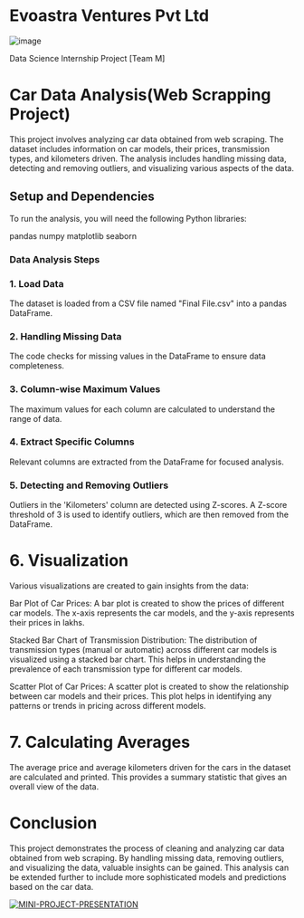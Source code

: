# Evoastra Ventures Pvt Ltd
![image](https://github.com/user-attachments/assets/af86c526-71ba-41e9-9cc1-7d0adc66ac3f)

Data Science Internship Project [Team M]

# Car Data Analysis(Web Scrapping Project)
This project involves analyzing car data obtained from web scraping. The dataset includes information on car models, their prices, transmission types, and kilometers driven. The analysis includes handling missing data, detecting and removing outliers, and visualizing various aspects of the data.

## Setup and Dependencies
To run the analysis, you will need the following Python libraries:

pandas
numpy
matplotlib
seaborn

### Data Analysis Steps
### 1. Load Data
The dataset is loaded from a CSV file named "Final File.csv" into a pandas DataFrame.

### 2. Handling Missing Data
The code checks for missing values in the DataFrame to ensure data completeness.

### 3. Column-wise Maximum Values
The maximum values for each column are calculated to understand the range of data.

### 4. Extract Specific Columns
Relevant columns are extracted from the DataFrame for focused analysis.

### 5. Detecting and Removing Outliers
Outliers in the 'Kilometers' column are detected using Z-scores. A Z-score threshold of 3 is used to identify outliers, which are then removed from the DataFrame.

# 6. Visualization
Various visualizations are created to gain insights from the data:

Bar Plot of Car Prices: A bar plot is created to show the prices of different car models. The x-axis represents the car models, and the y-axis represents their prices in lakhs.

Stacked Bar Chart of Transmission Distribution: The distribution of transmission types (manual or automatic) across different car models is visualized using a stacked bar chart. This helps in understanding the prevalence of each transmission type for different car models.

Scatter Plot of Car Prices: A scatter plot is created to show the relationship between car models and their prices. This plot helps in identifying any patterns or trends in pricing across different models.

# 7. Calculating Averages
The average price and average kilometers driven for the cars in the dataset are calculated and printed. This provides a summary statistic that gives an overall view of the data.

# Conclusion
This project demonstrates the process of cleaning and analyzing car data obtained from web scraping. By handling missing data, removing outliers, and visualizing the data, valuable insights can be gained. This analysis can be extended further to include more sophisticated models and predictions based on the car data.


<noscript><a href='https://www.canva.com/design/DAGKKU9J3js/GU2WwBVl7JDbOuxpMhZ2gg/view?utm_content=DAGKKU9J3js&utm_campaign=designshare&utm_medium=link&utm_source=editor'><img alt='MINI-PROJECT-PRESENTATION' src='https://github.com/user-attachments/assets/2eed4680-356f-4b4c-a499-7891f5a37a46' style='border: none' /></a></noscript>


